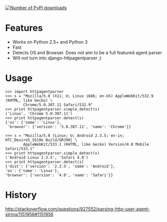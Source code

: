 [![Number of PyPI downloads](https://pypip.in/d/httpagentparser.png)](https://crate.io/packages/httpagentparser/)

Features
========

-   Works on Python 2.5+ and Python 3
-   Fast
-   Detects OS and Browser. Does not aim to be a full featured agent
    parser
-   Will not turn into django-httpagentparser ;)

Usage
=====

~~~~ {.sourceCode .python}
>>> import httpagentparser
>>> s = "Mozilla/5.0 (X11; U; Linux i686; en-US) AppleWebKit/532.9 (KHTML, like Gecko) \
        Chrome/5.0.307.11 Safari/532.9"
>>> print httpagentparser.simple_detect(s)
('Linux', 'Chrome 5.0.307.11')
>>> print httpagentparser.detect(s)
{'os': {'name': 'Linux'},
 'browser': {'version': '5.0.307.11', 'name': 'Chrome'}}

>>> s = "Mozilla/5.0 (Linux; U; Android 2.3.5; en-in; HTC_DesireS_S510e Build/GRJ90) \
        AppleWebKit/533.1 (KHTML, like Gecko) Version/4.0 Mobile Safari/533.1"
>>> print httpagentparser.simple_detect(s)
('Android Linux 2.3.5', 'Safari 4.0')
>>> print httpagentparser.detect(s)
{'dist': {'version': '2.3.5', 'name': 'Android'},
'os': {'name': 'Linux'},
'browser': {'version': '4.0', 'name': 'Safari'}}
~~~~

History
=======

<http://stackoverflow.com/questions/927552/parsing-http-user-agent-string/1151956#1151956>
